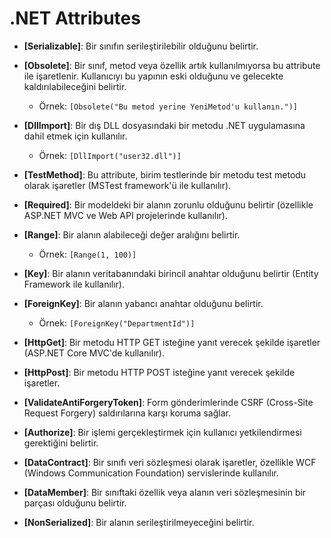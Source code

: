 # .NET Attributes

- **[Serializable]**: Bir sınıfın serileştirilebilir olduğunu belirtir.

- **[Obsolete]**: Bir sınıf, metod veya özellik artık kullanılmıyorsa bu attribute ile işaretlenir. Kullanıcıyı bu yapının eski olduğunu ve gelecekte kaldırılabileceğini belirtir.
  - Örnek: `[Obsolete("Bu metod yerine YeniMetod'u kullanın.")]`

- **[DllImport]**: Bir dış DLL dosyasındaki bir metodu .NET uygulamasına dahil etmek için kullanılır.
  - Örnek: `[DllImport("user32.dll")]`

- **[TestMethod]**: Bu attribute, birim testlerinde bir metodu test metodu olarak işaretler (MSTest framework'ü ile kullanılır).

- **[Required]**: Bir modeldeki bir alanın zorunlu olduğunu belirtir (özellikle ASP.NET MVC ve Web API projelerinde kullanılır).

- **[Range]**: Bir alanın alabileceği değer aralığını belirtir.
  - Örnek: `[Range(1, 100)]`

- **[Key]**: Bir alanın veritabanındaki birincil anahtar olduğunu belirtir (Entity Framework ile kullanılır).

- **[ForeignKey]**: Bir alanın yabancı anahtar olduğunu belirtir.
  - Örnek: `[ForeignKey("DepartmentId")]`

- **[HttpGet]**: Bir metodu HTTP GET isteğine yanıt verecek şekilde işaretler (ASP.NET Core MVC'de kullanılır).

- **[HttpPost]**: Bir metodu HTTP POST isteğine yanıt verecek şekilde işaretler.

- **[ValidateAntiForgeryToken]**: Form gönderimlerinde CSRF (Cross-Site Request Forgery) saldırılarına karşı koruma sağlar.

- **[Authorize]**: Bir işlemi gerçekleştirmek için kullanıcı yetkilendirmesi gerektiğini belirtir.

- **[DataContract]**: Bir sınıfı veri sözleşmesi olarak işaretler, özellikle WCF (Windows Communication Foundation) servislerinde kullanılır.

- **[DataMember]**: Bir sınıftaki özellik veya alanın veri sözleşmesinin bir parçası olduğunu belirtir.

- **[NonSerialized]**: Bir alanın serileştirilmeyeceğini belirtir.

